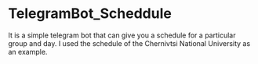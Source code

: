# TelegramBot_Scheddule 
It is a simple telegram bot that can give you a schedule for a particular group and day.
I used the schedule of the Chernivtsi National University as an example.
